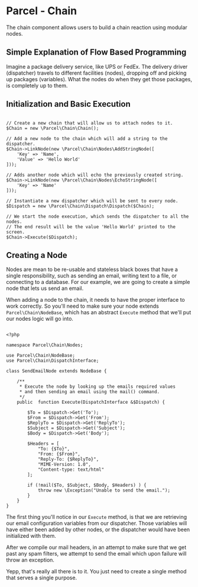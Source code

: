 # Parcel - Chain
The chain component allows users to build a chain reaction using modular nodes.

## Simple Explanation of Flow Based Programming
Imagine a package delivery service, like UPS or FedEx. The delivery driver (dispatcher)
travels to different facilities (nodes), dropping off and picking up packages (variables).
What the nodes do when they get those packages, is completely up to them.

## Initialization and Basic Execution
```$php

// Create a new chain that will allow us to attach nodes to it.
$Chain = new \Parcel\Chain\Chain();
 
// Add a new node to the chain which will add a string to the dispatcher.
$Chain->LinkNode(new \Parcel\Chain\Nodes\AddStringNode([
    'Key' => 'Name',
    'Value' => 'Hello World'
]));
 
// Adds another node which will echo the previously created string.
$Chain->LinkNode(new \Parcel\Chain\Nodes\EchoStringNode([
    'Key' => 'Name'
]));
 
// Instantiate a new dispatcher which will be sent to every node.
$Dispatch = new \Parcel\Chain\Dispatch\Dispatch($Chain);
 
// We start the node execution, which sends the dispatcher to all the nodes.
// The end result will be the value 'Hello World' printed to the screen.
$Chain->Execute($Dispatch);

```

## Creating a Node

Nodes are mean to be re-usable and stateless black boxes that have a single
responsibility, such as sending an email, writing text to a file, or connecting
to a database. For our example, we are going to create a simple node that lets
us send an email.

When adding a node to the chain, it needs to have the proper interface to work
correctly. So you'll need to make sure your node extends `Parcel\Chain\NodeBase`,
which has an abstract `Execute` method that we'll put our nodes logic will go into.

```$php

<?php
 
namespace Parcel\Chain\Nodes;
 
use Parcel\Chain\NodeBase;
use Parcel\Chain\DispatchInterface;
 
class SendEmailNode extends NodeBase {
 
    /**
     * Execute the node by looking up the emails required values
     * and then sending an email using the mail() command.
     */
    public  function Execute(DispatchInterface &$Dispatch) {
    
        $To = $Dispatch->Get('To');
        $From = $Dispatch->Get('From');
        $ReplyTo = $Dispatch->Get('ReplyTo');
        $Subject = $Dispatch->Get('Subject');
        $Body = $Dispatch->Get('Body');
        
        $Headers = [
            "To: {$To}",
            "From: {$From}",
            "Reply-To: {$ReplyTo}",
            "MIME-Version: 1.0",
            "Content-type: text/html"
        ];
        
        if (!mail($To, $Subject, $Body, $Headers) ) {
            throw new \Exception("Unable to send the email.");
        }
    }
}

```

The first thing you'll notice in our `Execute` method, is that we are retrieving
our email configuration variables from our dispatcher. Those variables will have
either been added by other nodes, or the dispatcher would have been initialized
with them.
 
After we compile our mail headers, in an attempt to make sure that we get past
any spam filters, we attempt to send the email which upon failure will throw
an exception.
 
Yepp, that's really all there is to it. You just need to create a single method
that serves a single purpose.